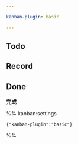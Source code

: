 ```yaml
---

kanban-plugin: basic

---
```


## Todo



## Record



## Done

**完成**




%% kanban:settings
```
{"kanban-plugin":"basic"}
```
%%